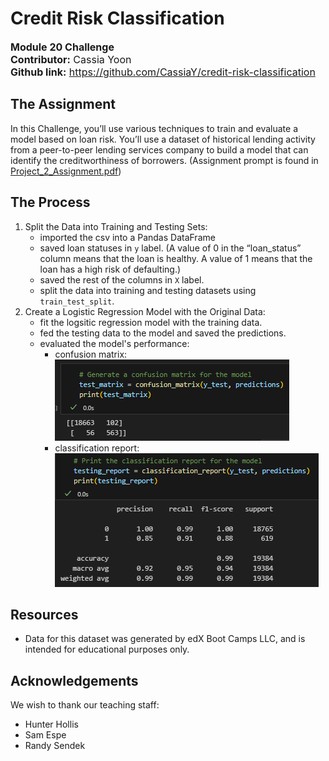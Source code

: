 # Credit Risk Classification
<font size="3">**Module 20 Challenge**  
**Contributor:** Cassia Yoon  
**Github link:** https://github.com/CassiaY/credit-risk-classification</font> 

## The Assignment  
In this Challenge, you’ll use various techniques to train and evaluate a model based on loan risk. You’ll use a dataset of historical lending activity from a peer-to-peer lending services company to build a model that can identify the creditworthiness of borrowers. (Assignment prompt is found in [Project_2_Assignment.pdf](/Project_2_assignment.pdf))  

## The Process  
1. Split the Data into Training and Testing Sets:
    - imported the csv into a Pandas DataFrame
    - saved loan statuses in `y` label. (A value of 0 in the “loan_status” column means that the loan is healthy. A value of 1 means that the loan has a high risk of defaulting.)
    - saved the rest of the columns in `X` label.
    - split the data into training and testing datasets using `train_test_split`.
2. Create a Logistic Regression Model with the Original Data:
    - fit the logsitic regression model with the training data.
    - fed the testing data to the model and saved the predictions.
    - evaluated the model's performance:  
        - confusion matrix:  
            ![confusion-matrix](/readme_imgs/confusion_matrix.png)  
        - classification report:  
            ![classification-report](/readme_imgs/classification_report.png)  

## Resources  
- Data for this dataset was generated by edX Boot Camps LLC, and is intended for educational purposes only.

## Acknowledgements
We wish to thank our teaching staff:
- Hunter Hollis
- Sam Espe
- Randy Sendek
